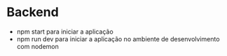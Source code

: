 # Backend
- npm start para iniciar a aplicação
- npm run dev para iniciar a aplicação no ambiente de desenvolvimento com nodemon